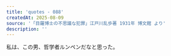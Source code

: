 ```yaml
---
title: 'quotes - 088'
createdAt: 2025-08-09
source: '「目羅博士の不思議な犯罪」江戸川乱歩著 1931年 博文館 より'
description: ''
---
```


私は、この男、哲学者ルンペンだなと思った。